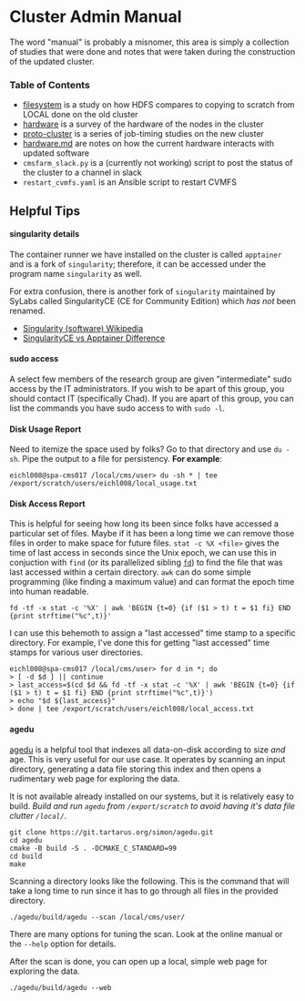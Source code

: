# Cluster Admin Manual
The word "manual" is probably a misnomer,
this area is simply a collection of studies that were done and
notes that were taken during the construction of the updated cluster.

### Table of Contents
- [filesystem](filesystem) is a study on how HDFS compares to copying to scratch from LOCAL done on the old cluster
- [hardware](hardware) is a survey of the hardware of the nodes in the cluster
- [proto-cluster](proto-cluster) is a series of job-timing studies on the new cluster
- [hardware.md](hardware.md) are notes on how the current hardware interacts with updated software
- `cmsfarm_slack.py` is a (currently not working) script to post the status of the cluster to a channel in slack
- `restart_cvmfs.yaml` is an Ansible script to restart CVMFS

## Helpful Tips

#### singularity details
The container runner we have installed on the cluster is called `apptainer` and is a fork of `singularity`;
therefore, it can be accessed under the program name `singularity` as well.

For extra confusion, there is another fork of `singularity` maintained by SyLabs called SingularityCE
(CE for Community Edition) which _has not_ been renamed.

- [Singularity (software) Wikipedia](https://en.wikipedia.org/wiki/Singularity_(software))
- [SingularityCE vs Apptainer Difference](https://groups.google.com/g/singularity-ce/c/WNkeJ43M6Bo)

#### sudo access
A select few members of the research group are given "intermediate" sudo access by the IT administrators.
If you wish to be apart of this group, you should contact IT (specifically Chad).
If you are apart of this group, you can list the commands you have sudo access to with `sudo -l`.

#### Disk Usage Report
Need to itemize the space used by folks? Go to that directory and use `du -sh`. Pipe the output to a file for persistency.
**For example**:
```
eichl008@spa-cms017 /local/cms/user> du -sh * | tee /export/scratch/users/eichl008/local_usage.txt 
```

#### Disk Access Report
This is helpful for seeing how long its been since folks have accessed a particular set of files.
Maybe if it has been a long time we can remove those files in order to make space for future files.
`stat -c %X <file>` gives the time of last access in seconds since the Unix epoch, we can use this
in conjuction with `find` (or its parallelized sibling [`fd`](https://github.com/sharkdp/fd)) to
find the file that was last accessed within a certain directory. `awk` can do some simple programming
(like finding a maximum value) and can format the epoch time into human readable.
```
fd -tf -x stat -c '%X' | awk 'BEGIN {t=0} {if ($1 > t) t = $1 fi} END {print strftime("%c",t)}'
```
I can use this behemoth to assign a "last accessed" time stamp to a specific directory. For example,
I've done this for getting "last accessed" time stamps for various user directories.
```
eichl008@spa-cms017 /local/cms/user> for d in *; do
> [ -d $d ] || continue
> last_access=$(cd $d && fd -tf -x stat -c '%X' | awk 'BEGIN {t=0} {if ($1 > t) t = $1 fi} END {print strftime("%c",t)}')
> echo "$d ${last_access}"
> done | tee /export/scratch/users/eichl008/local_access.txt
```

#### agedu
[agedu](https://www.chiark.greenend.org.uk/~sgtatham/agedu/manpage.html) is a helpful tool that indexes all data-on-disk according to size _and_ age.
This is very useful for our use case. It operates by scanning an input directory, generating a data file storing this index and 
then opens a rudimentary web page for exploring the data.

It is not available already installed on our systems, but it is relatively easy to build.
_Build and run `agedu` from `/export/scratch` to avoid having it's data file clutter `/local/`_.
```
git clone https://git.tartarus.org/simon/agedu.git
cd agedu
cmake -B build -S . -DCMAKE_C_STANDARD=99
cd build
make
```

Scanning a directory looks like the following.
This is the command that will take a long time to run since it has to go through all files in the provided directory.
```
./agedu/build/agedu --scan /local/cms/user/
```
There are many options for tuning the scan. Look at the online manual or the `--help` option for details.

After the scan is done, you can open up a local, simple web page for exploring the data.
```
./agedu/build/agedu --web
```
